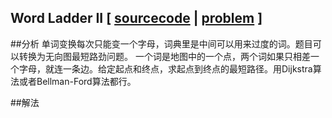 ## Word Ladder II [ [sourcecode](../src/WordLadderII.cpp) | [problem](https://leetcode.com/problems/word-ladder-ii/) ]


##分析
单词变换每次只能变一个字母，词典里是中间可以用来过度的词。题目可以转换为无向图最短路劲问题。
一个词是地图中的一个点，两个词如果只相差一个字母，就连一条边。给定起点和终点，求起点到终点的最短路径。用Dijkstra算法或者Bellman-Ford算法都行。

##解法

